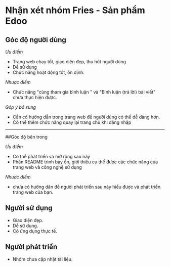 # Nhận xét nhóm Fries - Sản phẩm Edoo
## Góc độ người dùng
*Ưu điểm*

- Trang web chạy tốt, giao diện đẹp, thu hút người dùng
- Dễ sử dụng
- Chức năng hoạt động tốt, ổn định.

*Nhược điểm*

- Chức năng "cùng tham gia bình luận " và "Bình luận (trả lời) bài viết" chưa thực hiện được.

*Góp ý bổ sung*

- Cần có hướng dẫn trong trang web để người dùng có thể dễ dàng hơn.
- Có thể thêm chức năng quay lại trang chủ khi đăng nhập

----

##Góc độ bên trong

*Ưu điểm*
- Có thể phát triển và mở rộng sau này 
- Phần README trình bày ổn, giới thiệu cụ thể được các chức năng của trang web và công nghệ sử dụng

*Nhược điểm*
- chưa có hướng dân để người phát triển sau này hiểu được và phát triển trang web của bạn.

## Người sử dụng
- Giao diện đẹp.
- Dễ sử dụng.
- Có ứng dụng thực tế.

## Người phát triển
- Nhóm chưa cập nhật tài liệu.
